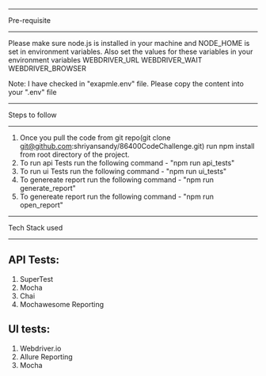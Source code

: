****************************************************************************************************
Pre-requisite
****************************************************************************************************
Please make sure node.js is installed in your machine and NODE_HOME is set in environment variables.
Also set the values for these variables in your environment variables
WEBDRIVER_URL
WEBDRIVER_WAIT
WEBDRIVER_BROWSER

Note: I have checked in "exapmle.env" file. Please copy the content into your ".env" file

****************************************************************************************************
Steps to follow
****************************************************************************************************
1. Once you pull the code from git repo(git clone git@github.com:shriyansandy/86400CodeChallenge.git)
run npm install from root directory of the project.
2. To run api Tests run the following command - "npm run api_tests"
3. To run ui Tests run the following command - "npm run ui_tests"
4. To genereate report run the following command - "npm run generate_report"
5. To genereate report run the following command - "npm run open_report"

****************************************************************************************************
Tech Stack used
****************************************************************************************************
API Tests:
---------------
1. SuperTest
2. Mocha
3. Chai
4. Mochawesome Reporting

UI tests:
--------------
1. Webdriver.io
2. Allure Reporting
3. Mocha



